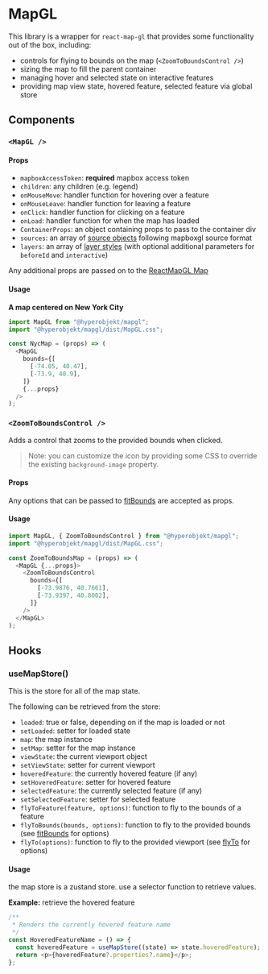 # MapGL

This library is a wrapper for `react-map-gl` that provides some functionality out of the box, including:

- controls for flying to bounds on the map (`<ZoomToBoundsControl />`)
- sizing the map to fill the parent container
- managing hover and selected state on interactive features
- providing map view state, hovered feature, selected feature via global store

## Components

### `<MapGL />`

#### Props

- `mapboxAccessToken`: **required** mapbox access token
- `children`: any children (e.g. legend)
- `onMouseMove`: handler function for hovering over a feature
- `onMouseLeave`: handler function for leaving a feature
- `onClick`: handler function for clicking on a feature
- `onLoad`: handler function for when the map has loaded
- `ContainerProps`: an object containing props to pass to the container div
- `sources`: an array of [source objects](https://docs.mapbox.com/mapbox-gl-js/style-spec/sources/) following mapboxgl source format
- `layers`: an array of [layer styles](https://docs.mapbox.com/mapbox-gl-js/style-spec/layers/) (with optional additional parameters for `beforeId` and `interactive`)

Any additional props are passed on to the [ReactMapGL Map](https://visgl.github.io/react-map-gl/)

#### Usage

**A map centered on New York City**

```js
import MapGL from "@hyperobjekt/mapgl";
import "@hyperobjekt/mapgl/dist/MapGL.css";

const NycMap = (props) => (
  <MapGL
    bounds={[
      [-74.05, 40.47],
      [-73.9, 40.9],
    ]}
    {...props}
  />
);
```

### `<ZoomToBoundsControl />`

Adds a control that zooms to the provided bounds when clicked.

> Note: you can customize the icon by providing some CSS to override the existing `background-image` property.

#### Props

Any options that can be passed to [fitBounds](https://docs.mapbox.com/mapbox-gl-js/api/map/#map#fitbounds) are accepted as props.

#### Usage

```js
import MapGL, { ZoomToBoundsControl } from "@hyperobjekt/mapgl";
import "@hyperobjekt/mapgl/dist/MapGL.css";

const ZoomToBoundsMap = (props) => (
  <MapGL {...props}>
    <ZoomToBoundsControl
      bounds={[
        [-73.9876, 40.7661],
        [-73.9397, 40.8002],
      ]}
    />
  </MapGL>
);
```

## Hooks

### useMapStore()

This is the store for all of the map state.

The following can be retrieved from the store:

- `loaded`: true or false, depending on if the map is loaded or not
- `setLoaded`: setter for loaded state
- `map`: the map instance
- `setMap`: setter for the map instance
- `viewState`: the current viewport object
- `setViewState`: setter for current viewport
- `hoveredFeature`: the currently hovered feature (if any)
- `setHoveredFeature`: setter for hovered feature
- `selectedFeature`: the currently selected feature (if any)
- `setSelectedFeature`: setter for selected feature
- `flyToFeature(feature, options)`: function to fly to the bounds of a feature
- `flyToBounds(bounds, options)`: function to fly to the provided bounds (see [fitBounds](https://docs.mapbox.com/mapbox-gl-js/api/map/#map#fitbounds) for options)
- `flyTo(options)`: function to fly to the provided viewport (see [flyTo](https://docs.mapbox.com/mapbox-gl-js/api/map/#map#flyto) for options)

#### Usage

the map store is a zustand store. use a selector function to retrieve values.

**Example:** retrieve the hovered feature

```js
/**
 * Renders the currently hovered feature name
 */
const HoveredFeatureName = () => {
  const hoveredFeature = useMapStore((state) => state.hoveredFeature);
  return <p>{hoveredFeature?.properties?.name}</p>;
};
```

